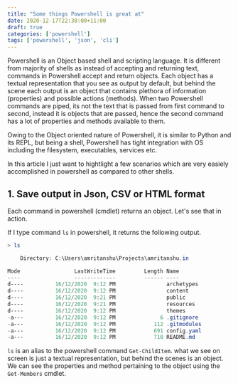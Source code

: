```yaml
---
title: "Some things Powershell is great at"
date: 2020-12-17T22:30:00+11:00
draft: true
categories: ['powershell']
tags: ['powershell', 'json', 'cli']
---
```


Powershell is an Object based shell and scripting language. It is different from majority of shells as instead of accepting and returning text, commands in Powershell accept and return objects. Each object has a textual representation that you see as output by default, but behind the scene each output is an object that contains plethora of information (properties) and possible actions (methods). When two Powershell commands are piped, its not the text that is passed from first command to second, instead it is objects that are passed, hence the second command has a lot of properties and methods available to them.

Owing to the Object oriented nature of Powershell, it is similar to Python and its REPL, but being a shell, Powershell has tight integration with OS including the filesystem, executables, services etc.

In this article I just want to hightlight a few scenarios which are very easiely accomplished in powershell as compared to other shells.

## 1. Save output in Json, CSV or HTML format

Each command in powershell (cmdlet) returns an object. Let's see that in action.

If I type command `ls` in powershell, it returns the following output. 

```powershell
> ls

    Directory: C:\Users\amritanshu\Projects\amritanshu.in    

Mode                 LastWriteTime         Length Name       
----                 -------------         ------ ----       
d----          16/12/2020  9:12 PM                archetypes 
d----          16/12/2020  9:12 PM                content    
d----          16/12/2020  9:21 PM                public     
d----          16/12/2020  9:21 PM                resources  
d----          16/12/2020  9:12 PM                themes     
-a---          16/12/2020  9:12 PM              6 .gitignore 
-a---          16/12/2020  9:12 PM            112 .gitmodules
-a---          16/12/2020  9:12 PM            691 config.yaml
-a---          16/12/2020  9:12 PM            710 README.md  
```

`ls` is an alias to the powershell command `Get-ChildItem`. what we see on screen is just a textual representation, but behind the scenes is an object. We can see the properties and method pertaining to the object using the `Get-Members` cmdlet.